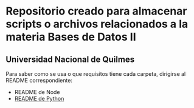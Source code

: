# Repositorio creado para almacenar scripts o archivos relacionados a la materia Bases de Datos II
## Universidad Nacional de Quilmes

Para saber como se usa o que requisitos tiene cada carpeta, dirigirse al README correspondiente:
- README de Node
- [README de Python](python_scripts/README.md)
